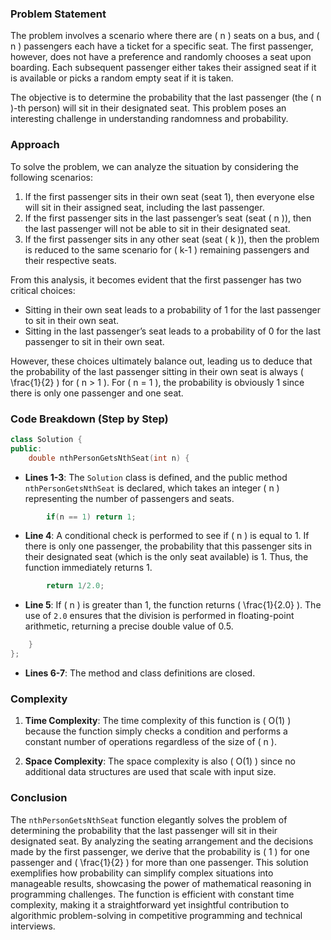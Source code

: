 
### Problem Statement
The problem involves a scenario where there are \( n \) seats on a bus, and \( n \) passengers each have a ticket for a specific seat. The first passenger, however, does not have a preference and randomly chooses a seat upon boarding. Each subsequent passenger either takes their assigned seat if it is available or picks a random empty seat if it is taken.

The objective is to determine the probability that the last passenger (the \( n \)-th person) will sit in their designated seat. This problem poses an interesting challenge in understanding randomness and probability.

### Approach
To solve the problem, we can analyze the situation by considering the following scenarios:
1. If the first passenger sits in their own seat (seat 1), then everyone else will sit in their assigned seat, including the last passenger.
2. If the first passenger sits in the last passenger’s seat (seat \( n \)), then the last passenger will not be able to sit in their designated seat.
3. If the first passenger sits in any other seat (seat \( k \)), then the problem is reduced to the same scenario for \( k-1 \) remaining passengers and their respective seats.

From this analysis, it becomes evident that the first passenger has two critical choices:
- Sitting in their own seat leads to a probability of 1 for the last passenger to sit in their own seat.
- Sitting in the last passenger’s seat leads to a probability of 0 for the last passenger to sit in their own seat.

However, these choices ultimately balance out, leading us to deduce that the probability of the last passenger sitting in their own seat is always \( \frac{1}{2} \) for \( n > 1 \). For \( n = 1 \), the probability is obviously 1 since there is only one passenger and one seat.

### Code Breakdown (Step by Step)

```cpp
class Solution {
public:
    double nthPersonGetsNthSeat(int n) {
```
- **Lines 1-3**: The `Solution` class is defined, and the public method `nthPersonGetsNthSeat` is declared, which takes an integer \( n \) representing the number of passengers and seats.

```cpp
        if(n == 1) return 1;
```
- **Line 4**: A conditional check is performed to see if \( n \) is equal to 1. If there is only one passenger, the probability that this passenger sits in their designated seat (which is the only seat available) is 1. Thus, the function immediately returns 1.

```cpp
        return 1/2.0;
```
- **Line 5**: If \( n \) is greater than 1, the function returns \( \frac{1}{2.0} \). The use of `2.0` ensures that the division is performed in floating-point arithmetic, returning a precise double value of 0.5.

```cpp
    }
};
```
- **Lines 6-7**: The method and class definitions are closed.

### Complexity
1. **Time Complexity**: The time complexity of this function is \( O(1) \) because the function simply checks a condition and performs a constant number of operations regardless of the size of \( n \).
   
2. **Space Complexity**: The space complexity is also \( O(1) \) since no additional data structures are used that scale with input size.

### Conclusion
The `nthPersonGetsNthSeat` function elegantly solves the problem of determining the probability that the last passenger will sit in their designated seat. By analyzing the seating arrangement and the decisions made by the first passenger, we derive that the probability is \( 1 \) for one passenger and \( \frac{1}{2} \) for more than one passenger. This solution exemplifies how probability can simplify complex situations into manageable results, showcasing the power of mathematical reasoning in programming challenges. The function is efficient with constant time complexity, making it a straightforward yet insightful contribution to algorithmic problem-solving in competitive programming and technical interviews.